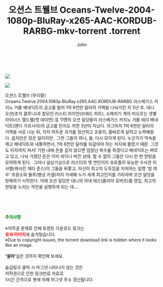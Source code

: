 ﻿---
layout: post
title:  "                   오션스 트웰브 Oceans-Twelve-2004-1080p-BluRay-x265-AAC-KORDUB-RARBG-mkv-torrent                .torrent"
author: John
categories: [ 영화 ]
tags: [  ]
image: https://torrentrj57.com/uploadfile/full/34a5a218c99221e6c43ea8e8bfb25e40b32a75cf.jpg"/></p><p><img src="https://torrentrj57.com/uploadfile/full/daf7d83c31bfd1c19de98a53ddda45088447f214.jpg 
description: "                   오션스 트웰브 Oceans-Twelve-2004-1080p-BluRay-x265-AAC-KORDUB-RARBG-mkv-torrent                 torrent 정보 공유"
toc: true
toc_sticky: true
---

<br>
<p><img src="https://torrentrj57.com/uploadfile/full/34a5a218c99221e6c43ea8e8bfb25e40b32a75cf.jpg"/></p><p><img src="https://torrentrj57.com/uploadfile/full/daf7d83c31bfd1c19de98a53ddda45088447f214.jpg"/></p>
 오션스 트웰브 (우리말) Oceans.Twelve.2004.1080p.BluRay.x265.AAC.KORDUB-RARBG 라스베가스 카지노 거물 베네딕트의 금고를 털어 1억 6천만 달러의 거액을 나눠가진 지 3년 후. 대니 오션(조지 클루니)과 참모인 러스티 라이언(브래드 피트), 소매치기 계의 떠오르는 샛별 라이너스 캘드웰(맷 데이먼) 등 11명의 오션 일당들이 라스베가스 카지노 거물 테리 베네딕트(앤디 가르시아)의 금고를 턴지도 어언 3년이 지났다. 자그마치 1억 6천만 달러의 거액을 서로 나눈 뒤, 각자 어두운 과거를 청산하고 조용히, 올바르게 살려고 노력해왔다. 쉽지만은 않은 일이지만.  그런 그들이 하나, 둘, 다시 모이게 된다. 누군가가 약속을 깨고 베네딕트와 내통하면서, 1억 6천만 달러를 되갚아야 하는 처지에 몰렸기 때문. 그것도 이자까지 쳐서! 기한 내에 돈을 갚지 않으면 엄청난 복수를 하겠다고 베네딕트는 벼르고 있고, 나눠 가졌던 돈은 이미 바닥나 버린 상태. 할 수 없이 그들은 다시 한 번 한탕을 모의하게 된다.  그러나 설상가상으로 러스티의 옛 연인이자 유로폴의 유능한 수사관 이사벨(캐서린 제타 존스)이 그들을 뒤쫓고, 자신이 최고의 도둑임을 자처하는 일명 '밤 여우' 프랑소와 뚤루(뱅상 카셀)까지 가세해 누가 세계 최고인지를 가리자며 오션 일당을 방해하기 시작한다. 이에 오션 일당은 대니의 아내 테스(줄리아 로버츠)를 영입, 최고의 한탕을 노리는 작전을 실행하게 되는 데…. 
    
<br><br><br>
<p data-ke-size="size16"><b><span style="color: green;">주의사항</span></b><br /><br />※저작권 문제로 인해 토렌트 다운로드 링크는<br /><b><span style="color: red;">유사 이미지</span></b>에 숨겨뒀습니다.<br />※Due to copyright issues, the torrent download link is hidden where it looks like an image.<br /><br /><b>'설마'</b>싶은 것까지 확인해 보세요.<br /><br />숨김링크 클릭 시 마그넷 나타나지 않는 것은<br />저작권으로 인한 링크만료 자료로<br />1시간 간격으로 봇에 의해 마그넷 주소 갱신됩니다.</p>
